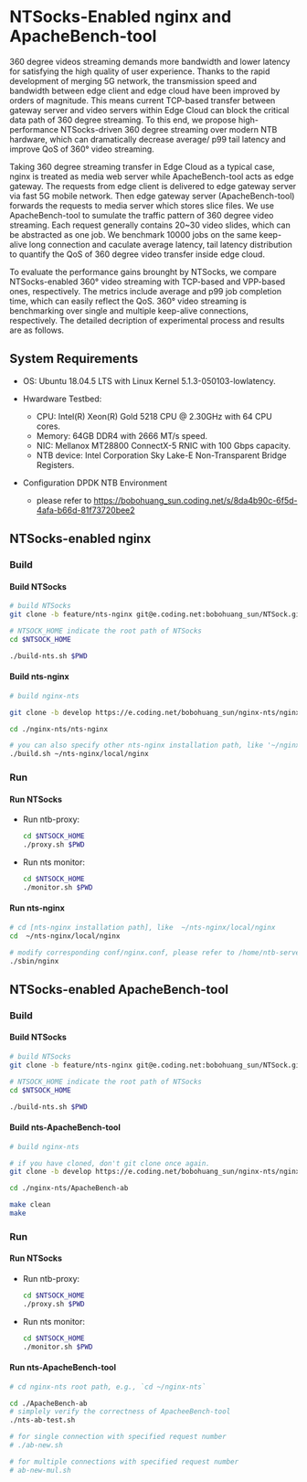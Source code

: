 
# NTSocks-Enabled nginx and ApacheBench-tool

360 degree videos streaming demands more bandwidth and lower latency for satisfying the high quality of user experience. Thanks to the rapid development of merging 5G network, the transmission speed and bandwidth between edge client and edge cloud have been improved by orders of magnitude. This means current TCP-based transfer between gateway server and video servers within Edge Cloud can block the critical data path of 360 degree streaming. To this end, we propose high-performance NTSocks-driven 360 degree streaming over modern NTB hardware, which can dramatically decrease average/ p99 tail latency and improve QoS of 360° video streaming.

Taking 360 degree streaming transfer in Edge Cloud as a typical case, nginx is treated as media web server while ApacheBench-tool acts as edge gateway. The requests from edge client is delivered to edge gateway server via fast 5G mobile network. Then edge gateway server (ApacheBench-tool) forwards the requests to media server which stores slice files. We use ApacheBench-tool to sumulate the traffic pattern of 360 degree video streaming. Each request generally contains 20~30 video slides, which can be abstracted as one job. We benchmark 10000 jobs on the same keep-alive long connection and caculate average latency, tail latency distribution to quantify the QoS of 360 degree video transfer inside edge cloud.


To evaluate the performance gains brounght by NTSocks, we compare NTSocks-enabled 360° video streaming with TCP-based and VPP-based ones, respectively. The metrics include average and p99 job completion time, which can easily reflect the QoS. 360° video streaming is benchmarking over single and multiple keep-alive connections, respectively. The detailed decription of experimental process and results are as follows.


## System Requirements

- OS: Ubuntu 18.04.5 LTS with Linux Kernel 5.1.3-050103-lowlatency.

- Hwardware Testbed:
    - CPU: Intel(R) Xeon(R) Gold 5218 CPU @ 2.30GHz with 64 CPU cores.
    - Memory: 64GB DDR4 with 2666 MT/s speed.
    - NIC: Mellanox MT28800 ConnectX-5 RNIC with 100 Gbps capacity.
    - NTB device: Intel Corporation Sky Lake-E Non-Transparent Bridge Registers.

- Configuration DPDK NTB Environment
    - please refer to https://bobohuang_sun.coding.net/s/8da4b90c-6f5d-4afa-b66d-81f73720bee2


## NTSocks-enabled nginx

### Build

#### Build NTSocks

```sh
# build NTSocks
git clone -b feature/nts-nginx git@e.coding.net:bobohuang_sun/NTSock.git

# NTSOCK_HOME indicate the root path of NTSocks
cd $NTSOCK_HOME

./build-nts.sh $PWD
```

#### Build nts-nginx

```sh
# build nginx-nts

git clone -b develop https://e.coding.net/bobohuang_sun/nginx-nts/nginx-nts.git

cd ./nginx-nts/nts-nginx

# you can also specify other nts-nginx installation path, like '~/nginx'
./build.sh ~/nts-nginx/local/nginx
```


### Run

#### Run NTSocks

- Run ntb-proxy:
    ```sh
    cd $NTSOCK_HOME
    ./proxy.sh $PWD
    ```

- Run nts monitor:
    ```sh
    cd $NTSOCK_HOME
    ./monitor.sh $PWD
    ```


#### Run nts-nginx

```sh
# cd [nts-nginx installation path], like  ~/nts-nginx/local/nginx
cd  ~/nts-nginx/local/nginx

# modify corresponding conf/nginx.conf, please refer to /home/ntb-server2/nginx-nts/local/nginx/conf/nginx.conf
./sbin/nginx
```


## NTSocks-enabled ApacheBench-tool

### Build

#### Build NTSocks

```sh
# build NTSocks
git clone -b feature/nts-nginx git@e.coding.net:bobohuang_sun/NTSock.git

# NTSOCK_HOME indicate the root path of NTSocks
cd $NTSOCK_HOME

./build-nts.sh $PWD
```

#### Build nts-ApacheBench-tool

```sh
# build nginx-nts

# if you have cloned, don't git clone once again.
git clone -b develop https://e.coding.net/bobohuang_sun/nginx-nts/nginx-nts.git

cd ./nginx-nts/ApacheBench-ab

make clean
make
```


### Run 

#### Run NTSocks

- Run ntb-proxy:
    ```sh
    cd $NTSOCK_HOME
    ./proxy.sh $PWD
    ```

- Run nts monitor:
    ```sh
    cd $NTSOCK_HOME
    ./monitor.sh $PWD
    ```


#### Run nts-ApacheBench-tool

```sh
# cd nginx-nts root path, e.g., `cd ~/nginx-nts`

cd ./ApacheBench-ab
# simplely verify the correctness of ApacheeBench-tool
./nts-ab-test.sh

# for single connection with specified request number
# ./ab-new.sh

# for multiple connections with specified request number 
# ab-new-mul.sh

```
